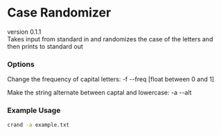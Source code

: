 # Case Randomizer
version 0.1.1
<br>
Takes input from standard in and randomizes the case of the letters and then prints to standard out

### Options
Change the frequency of capital letters: -f --freq [float between 0 and 1]
<br>

Make the string alternate between captal and lowercase: -a --alt

### Example Usage
```bash
crand -a example.txt
```
